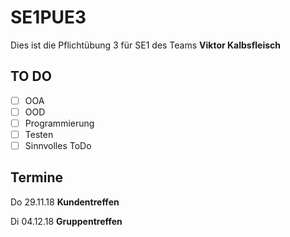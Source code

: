 # SE1PUE3
Dies ist die Pflichtübung 3 für SE1 des Teams __Viktor Kalbsfleisch__

## TO DO
 - [ ] OOA
 - [ ] OOD
 - [ ] Programmierung
 - [ ] Testen
 - [ ] Sinnvolles ToDo

## Termine
Do 29.11.18 __Kundentreffen__

Di 04.12.18 __Gruppentreffen__
